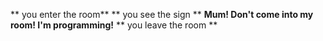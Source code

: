 ** you enter the room**
** you see the sign **
**Mum! Don't come into my room! I'm programming!**
** you leave the room **
